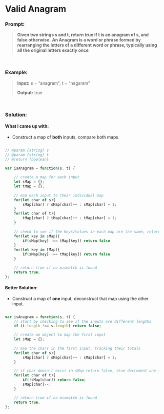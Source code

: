 # Valid Anagram


### Prompt: 

> **Given two strings s and t, return true if t is an anagram of s, and false otherwise.**
> **An Anagram is a word or phrase formed by rearranging the letters of a different word or phrase, typically using all the original letters exactly once**
<br>

### Example:

> **Input:** s = "anagram", t = "nagaram"
> 
> **Output:** true
<br>

### Solution:

#### What I came up with:

  - Construct a map of **both** inputs, compare both maps.

```js

// @param {string} s
// @param {string} t
// @return {boolean}

var isAnagram = function(s, t) {
    
    // create a map for each input
    let sMap = {};
    let tMap = {};
    
    // map each input to their individual map
    for(let char of s){
        sMap[char] ? sMap[char]++ : sMap[char] = 1;
    }
    for(let char of t){
        tMap[char] ? tMap[char]++ : tMap[char] = 1;
    } 
    
    // check to see if the keys/values in each map are the same, return false if not
    for(let key in sMap){
        if(sMap[key] !== tMap[key]) return false
    }
    for(let key in tMap){
        if(sMap[key] !== tMap[key]) return false
    }

    // return true if no mismatch is found
    return true;
};

```

#### Better Solution:

- Construct a map of **one** input, deconstruct that map using the other input.

```js

var isAnagram = function(s, t) {
    // start by checking to see if the inputs are different lengths
    if (t.length !== s.length) return false;

    // create an object to map the first input
    let sMap = {};
   
    // map the chars in the first input, tracking their totals
    for(let char of s){
        sMap[char] ? sMap[char]++ : sMap[char] = 1;
    }

    // if char doesn't exist in sMap return false, else decrement one from the char value in sMap
    for(let char of t){
        if(!sMap[char]) return false;
        sMap[char]--;
    }   

    // return true if no mismatch is found
    return true;
};

```
